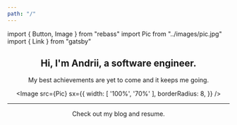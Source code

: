 ```yaml
---
path: "/"
---
```


import { Button, Image } from "rebass"
import Pic from "../images/pic.jpg"
import { Link } from "gatsby"

<div style="text-align:center;">

## Hi, I'm Andrii, a software engineer.

My best achievements are yet to come and it keeps me going.

<Image
src={Pic}
sx={{
    width: [ '100%', '70%' ],
    borderRadius: 8,
  }}
/>

---

Check out my <Link className="action-link" to="/blog">blog</Link> and <Link className="action-link" to="/cv">resume</Link>.

</div>
